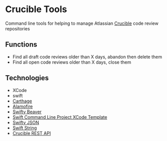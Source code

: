 # Crucible Tools

Command line tools for helping to manage Atlassian [Crucible](https://www.atlassian.com/software/crucible/) code review repositories

## Functions

* Find all draft code reviews older than X days, abandon then delete them
* Find all open code reviews older than X days, close them

## Technologies
* XCode
* swift
* [Carthage](https://github.com/Carthage/Carthage)
* [Alamofire](https://github.com/Alamofire/Alamofire)
* [Swifty Beaver](https://github.com/SwiftyBeaver/SwiftyBeaver)
* [Swift Command Line Project XCode Template](https://github.com/Zewo/Swift-Command-Line-Application-Template)
* [Swifty JSON](https://github.com/SwiftyJSON/SwiftyJSON)
* [Swift String](https://github.com/iamjono/SwiftString)
* [Crucible REST API](https://docs.atlassian.com/fisheye-crucible/latest/wadl/crucible.html)
